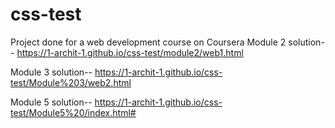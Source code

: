 # css-test

Project done for a web development course on Coursera
Module 2 solution--
https://1-archit-1.github.io/css-test/module2/web1.html

Module 3 solution--
https://1-archit-1.github.io/css-test/Module%203/web2.html

Module 5 solution--
https://1-archit-1.github.io/css-test/Module5%20/index.html#
